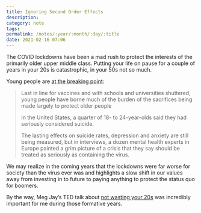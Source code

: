 ```yaml
---
title: Ignoring Second Order Effects
description:
category: note
tags:
permalink: /notes/:year/:month/:day/:title
date: 2021-02-16 07:06
---
```


The COVID lockdowns have been a mad rush to protect the interests of the primarily older upper middle class. Putting your life on pause for a couple of years in your 20s is catastrophic, in your 50s not so much. 

Young people are [at the breaking point](https://www.nytimes.com/2021/02/14/world/europe/youth-mental-health-covid.html):

> Last in line for vaccines and with schools and universities shuttered, young people have borne much of the burden of the sacrifices being made largely to protect older people
>
> In the United States, a quarter of 18- to 24-year-olds said they had seriously considered suicide.
>
> The lasting effects on suicide rates, depression and anxiety are still being measured, but in interviews, a dozen mental health experts in Europe painted a grim picture of a crisis that they say should be treated as seriously as containing the virus.

We may realize in the coming years that the lockdowns were far worse for society than the virus ever was and highlights a slow shift in our values away from investing in to future to paying anything to protect the status quo for boomers. 

By the way, Meg Jay’s TED talk about [not wasting your 20s](https://www.ted.com/talks/meg_jay_why_30_is_not_the_new_20) was incredibly important for me during those formative years. 

